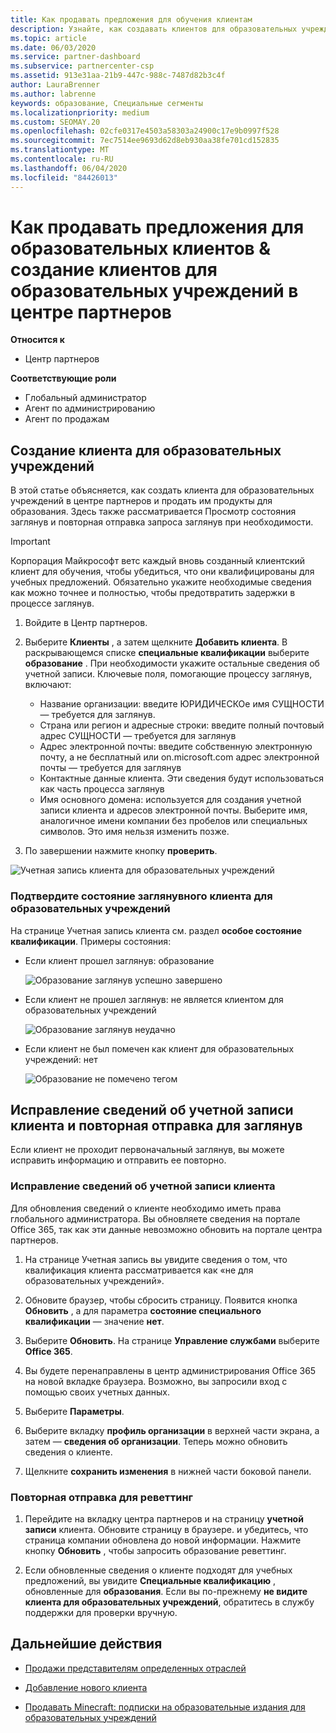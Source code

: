 ```yaml
---
title: Как продавать предложения для обучения клиентам
description: Узнайте, как создавать клиентов для образовательных учреждений и продавать предложения в центре партнеров.
ms.topic: article
ms.date: 06/03/2020
ms.service: partner-dashboard
ms.subservice: partnercenter-csp
ms.assetid: 913e31aa-21b9-447c-988c-7487d82b3c4f
author: LauraBrenner
ms.author: labrenne
keywords: образование, Специальные сегменты
ms.localizationpriority: medium
ms.custom: SEOMAY.20
ms.openlocfilehash: 02cfe0317e4503a58303a24900c17e9b0997f528
ms.sourcegitcommit: 7ec7514ee9693d62d8eb930aa38fe701cd152835
ms.translationtype: MT
ms.contentlocale: ru-RU
ms.lasthandoff: 06/04/2020
ms.locfileid: "84426013"
---
```

# <a name="how-to-sell-offers-to-education-customers--how-to-create-an-education-customer-in-partner-center"></a>Как продавать предложения для образовательных клиентов & создание клиентов для образовательных учреждений в центре партнеров

**Относится к**

- Центр партнеров

**Соответствующие роли**

- Глобальный администратор
- Агент по администрированию
- Агент по продажам

## <a name="create-an-education-customer"></a>Создание клиента для образовательных учреждений

В этой статье объясняется, как создать клиента для образовательных учреждений в центре партнеров и продать им продукты для образования. Здесь также рассматривается Просмотр состояния заглянув и повторная отправка запроса заглянув при необходимости.

> [!IMPORTANT]
> Корпорация Майкрософт ветс каждый вновь созданный клиентский клиент для обучения, чтобы убедиться, что они квалифицированы для учебных предложений.  Обязательно укажите необходимые сведения как можно точнее и полностью, чтобы предотвратить задержки в процессе заглянув.

1. Войдите в Центр партнеров.

2. Выберите **Клиенты** , а затем щелкните **Добавить клиента**. В раскрывающемся списке **специальные квалификации** выберите **образование** .  При необходимости укажите остальные сведения об учетной записи.  Ключевые поля, помогающие процессу заглянув, включают:

   - Название организации: введите ЮРИДИЧЕСКОе имя СУЩНОСТИ — требуется для заглянув.
   - Страна или регион и адресные строки: введите полный почтовый адрес СУЩНОСТИ — требуется для заглянув
   - Адрес электронной почты: введите собственную электронную почту, а не бесплатный или on.microsoft.com адрес электронной почты — требуется для заглянув
   - Контактные данные клиента. Эти сведения будут использоваться как часть процесса заглянув
   - Имя основного домена: используется для создания учетной записи клиента и адресов электронной почты.  Выберите имя, аналогичное имени компании без пробелов или специальных символов.  Это имя нельзя изменить позже.

3. По завершении нажмите кнопку **проверить**.

![Учетная запись клиента для образовательных учреждений](images/eduaccountinfo.png)

### <a name="confirm-your-education-customers-vetting-status"></a>Подтвердите состояние заглянувного клиента для образовательных учреждений

На странице Учетная запись клиента см. раздел **особое состояние квалификации**.
Примеры состояния:

- Если клиент прошел заглянув: образование

   ![Образование заглянув успешно завершено](images/edupassedvetting.png)

- Если клиент не прошел заглянув: не является клиентом для образовательных учреждений

   ![Образование заглянув неудачно](images/edudidnotpassvetting.PNG)

- Если клиент не был помечен как клиент для образовательных учреждений: нет

   ![Образование не помечено тегом](images/edunottagged.PNG)

## <a name="correct-the-customer-account-info-and-resubmit-for-vetting"></a>Исправление сведений об учетной записи клиента и повторная отправка для заглянув  

Если клиент не проходит первоначальный заглянув, вы можете исправить информацию и отправить ее повторно.

### <a name="correct-the-customer-account-information"></a>Исправление сведений об учетной записи клиента

Для обновления сведений о клиенте необходимо иметь права глобального администратора. Вы обновляете сведения на портале Office 365, так как эти данные невозможно обновить на портале центра партнеров.

1. На странице Учетная запись вы увидите сведения о том, что квалификация клиента рассматривается как «не для образовательных учреждений».

2. Обновите браузер, чтобы сбросить страницу. Появится кнопка **Обновить** , а для параметра **состояние специального квалификации** — значение **нет**.

3. Выберите **Обновить**. На странице **Управление службами** выберите **Office 365**.

4. Вы будете перенаправлены в центр администрирования Office 365 на новой вкладке браузера. Возможно, вы запросили вход с помощью своих учетных данных.

5. Выберите **Параметры**.

6. Выберите вкладку **профиль организации** в верхней части экрана, а затем — **сведения об организации**. Теперь можно обновить сведения о клиенте.

7. Щелкните **сохранить изменения** в нижней части боковой панели.  

### <a name="resubmit-for-revetting"></a>Повторная отправка для реветтинг

1. Перейдите на вкладку центра партнеров и на страницу **учетной записи** клиента. Обновите страницу в браузере. и убедитесь, что страница компании обновлена до новой информации. Нажмите кнопку **Обновить** , чтобы запросить образование реветтинг.

2. Если обновленные сведения о клиенте подходят для учебных предложений, вы увидите **Специальные квалификацию** , обновленные для **образования**. Если вы по-прежнему **не видите клиента для образовательных учреждений**, обратитесь в службу поддержки для проверки вручную.

## <a name="next-steps"></a>Дальнейшие действия

- [Продажи представителям определенных отраслей](get-special-pricing-for-offers.md)

- [Добавление нового клиента](add-a-new-customer.md)

- [Продавать Minecraft: подписки на образовательные издания для образовательных учреждений](minecraft-subscriptions.md)
